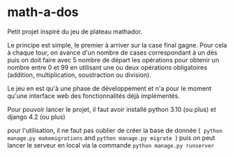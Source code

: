 # math-a-dos

Petit projet inspiré du jeu de plateau mathador.

Le principe est simple, le premier à arriver sur la case final gagne.
Pour cela à chaque tour, on avance d'un nombre de cases correspondant à un dès puis on doit faire avec 5 nombre de
départ les opérations pour obtenir un nombre entre 0 et 99 en utilisant une ou deux opérations obligatoires (addition,
multiplication, soustraction ou division).

Le jeu en est qu'à une phase de développement et n'a pour le moment qu'une interface web des fonctionnalités déjà
implémentés.



Pour pouvoir lancer le projet, il faut avoir installé python 3.10 (ou plus) et django 4.2 (ou plus)

pour l'utilisation, il ne faut pas oublier de créer la base de donnée (``` python manage.py makemigrations``` and ```python manage.py migrate ```)
puis on peut lancer le serveur en local via la commande ``` python manage.py runserver ```